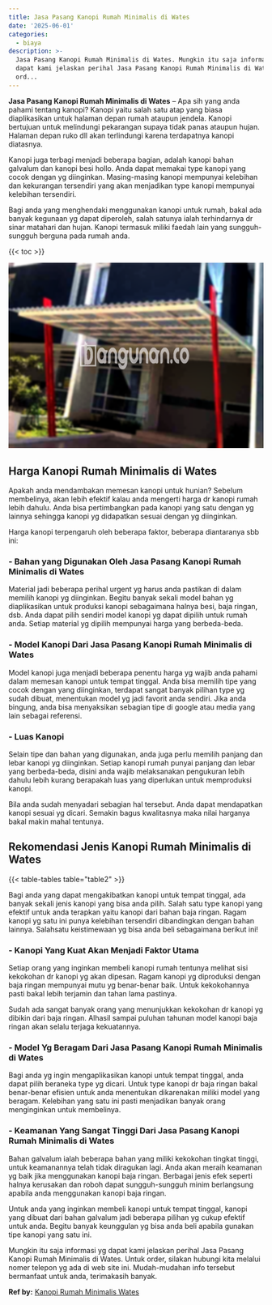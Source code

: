 ```yaml
---
title: Jasa Pasang Kanopi Rumah Minimalis di Wates
date: '2025-06-01'
categories:
  - biaya
description: >-
  Jasa Pasang Kanopi Rumah Minimalis di Wates. Mungkin itu saja informasi yg
  dapat kami jelaskan perihal Jasa Pasang Kanopi Rumah Minimalis di Wates. Untuk
  ord...
---
```


**Jasa Pasang Kanopi Rumah Minimalis di Wates** – Apa sih yang anda pahami tentang kanopi? Kanopi yaitu salah satu atap yang biasa diaplikasikan untuk halaman depan rumah ataupun jendela. Kanopi bertujuan untuk melindungi pekarangan supaya tidak panas ataupun hujan. Halaman depan ruko dll akan terlindungi karena terdapatnya kanopi diatasnya.

Kanopi juga terbagi menjadi beberapa bagian, adalah kanopi bahan galvalum dan kanopi besi hollo. Anda dapat memakai type kanopi yang cocok dengan yg diinginkan. Masing-masing kanopi mempunyai kelebihan dan kekurangan tersendiri yang akan menjadikan type kanopi mempunyai kelebihan tersendiri.

Bagi anda yang menghendaki menggunakan kanopi untuk rumah, bakal ada banyak kegunaan yg dapat diperoleh, salah satunya ialah terhindarnya dr sinar matahari dan hujan. Kanopi termasuk miliki faedah lain yang sungguh-sungguh berguna pada rumah anda.

{{< toc >}}

![Jasa Pasang Kanopi Rumah Minimalis di Wates](/images/harga-kanopi-minimalis-70.png)

## Harga Kanopi Rumah Minimalis di Wates

Apakah anda mendambakan memesan kanopi untuk hunian? Sebelum membelinya, akan lebih efektif kalau anda mengerti harga dr kanopi rumah lebih dahulu. Anda bisa pertimbangkan pada kanopi yang satu dengan yg lainnya sehingga kanopi yg didapatkan sesuai dengan yg diinginkan.

Harga kanopi terpengaruh oleh beberapa faktor, beberapa diantaranya sbb ini:

### \- Bahan yang Digunakan Oleh Jasa Pasang Kanopi Rumah Minimalis di Wates

Material jadi beberapa perihal urgent yg harus anda pastikan di dalam memilih kanopi yg diinginkan. Begitu banyak sekali model bahan yg diaplikasikan untuk produksi kanopi sebagaimana halnya besi, baja ringan, dsb. Anda dapat pilih sendiri model kanopi yg dapat dipilih untuk rumah anda. Setiap material yg dipilih mempunyai harga yang berbeda-beda.

### \- Model Kanopi Dari Jasa Pasang Kanopi Rumah Minimalis di Wates

Model kanopi juga menjadi beberapa penentu harga yg wajib anda pahami dalam memesan kanopi untuk tempat tinggal. Anda bisa memilih tipe yang cocok dengan yang diinginkan, terdapat sangat banyak pilihan type yg sudah dibuat, menentukan model yg jadi favorit anda sendiri. Jika anda bingung, anda bisa menyaksikan sebagian tipe di google atau media yang lain sebagai referensi.

### \- Luas Kanopi

Selain tipe dan bahan yang digunakan, anda juga perlu memilih panjang dan lebar kanopi yg diinginkan. Setiap kanopi rumah punyai panjang dan lebar yang berbeda-beda, disini anda wajib melaksanakan pengukuran lebih dahulu lebih kurang berapakah luas yang diperlukan untuk memproduksi kanopi.

Bila anda sudah menyadari sebagian hal tersebut. Anda dapat mendapatkan kanopi sesuai yg dicari. Semakin bagus kwalitasnya maka nilai harganya bakal makin mahal tentunya.

## Rekomendasi Jenis Kanopi Rumah Minimalis di Wates

{{< table-tables table="table2" >}}

Bagi anda yang dapat mengakibatkan kanopi untuk tempat tinggal, ada banyak sekali jenis kanopi yang bisa anda pilih. Salah satu type kanopi yang efektif untuk anda terapkan yaitu kanopi dari bahan baja ringan. Ragam kanopi yg satu ini punya kelebihan tersendiri dibandingkan dengan bahan lainnya. Salahsatu keistimewaan yg bisa anda beli sebagaimana berikut ini!

### \- Kanopi Yang Kuat Akan Menjadi Faktor Utama

Setiap orang yang inginkan membeli kanopi rumah tentunya melihat sisi kekokohan dr kanopi yg akan dipesan. Ragam kanopi yg diproduksi dengan baja ringan mempunyai mutu yg benar-benar baik. Untuk kekokohannya pasti bakal lebih terjamin dan tahan lama pastinya.

Sudah ada sangat banyak orang yang menunjukkan kekokohan dr kanopi yg dibikin dari baja ringan. Alhasil sampai puluhan tahunan model kanopi baja ringan akan selalu terjaga kekuatannya.

### \- Model Yg Beragam Dari Jasa Pasang Kanopi Rumah Minimalis di Wates

Bagi anda yg ingin mengaplikasikan kanopi untuk tempat tinggal, anda dapat pilih beraneka type yg dicari. Untuk type kanopi dr baja ringan bakal benar-benar efisien untuk anda menentukan dikarenakan miliki model yang beragam. Kelebihan yang satu ini pasti menjadikan banyak orang menginginkan untuk membelinya.

### \- Keamanan Yang Sangat Tinggi Dari Jasa Pasang Kanopi Rumah Minimalis di Wates

Bahan galvalum ialah beberapa bahan yang miliki kekokohan tingkat tinggi, untuk keamanannya telah tidak diragukan lagi. Anda akan meraih keamanan yg baik jika menggunakan kanopi baja ringan. Berbagai jenis efek seperti halnya kerusakan dan roboh dapat sungguh-sungguh minim berlangsung apabila anda menggunakan kanopi baja ringan.

Untuk anda yang inginkan membeli kanopi untuk tempat tinggal, kanopi yang dibuat dari bahan galvalum jadi beberapa pilihan yg cukup efektif untuk anda. Begitu banyak keunggulan yg bisa anda beli apabila gunakan tipe kanopi yang satu ini.

Mungkin itu saja informasi yg dapat kami jelaskan perihal Jasa Pasang Kanopi Rumah Minimalis di Wates. Untuk order, silakan hubungi kita melalui nomer telepon yg ada di web site ini. Mudah-mudahan info tersebut bermanfaat untuk anda, terimakasih banyak.

**Ref by:**  [Kanopi Rumah Minimalis Wates](https://id.wikipedia.org/wiki/Kanopi)
